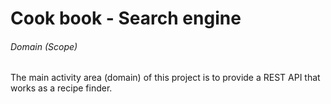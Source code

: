 # Cook book - Search engine

###### Domain (Scope)
The main activity area (domain) of this project is to provide a REST API that works as a recipe finder.